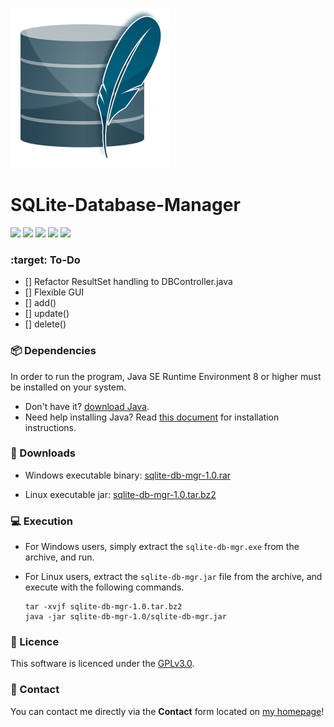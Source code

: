 ![](./src/sqlite-icon.png)

# SQLite-Database-Manager
![](https://img.shields.io/github/stars/elsheepo/SQLite-Database-Manager.svg)
![](https://img.shields.io/github/forks/elsheepo/SQLite-Database-Manager.svg) 
![](https://img.shields.io/github/tag/elsheepo/SQLite-Database-Manager.svg) 
![](https://img.shields.io/github/issues/elsheepo/SQLite-Database-Manager.svg)
![](https://img.shields.io/badge/license-GPLv3-blue.svg)


### :target: To-Do
- [] Refactor ResultSet handling to DBController.java
- [] Flexible GUI
- [] add()
- [] update()
- [] delete()

### :package: Dependencies
In order to run the program, Java SE Runtime Environment 8 or higher must be installed on your system.
- Don't have it? [download Java](https://www.java.com/en/download/ "Download Java"). 
- Need help installing Java? Read [this document](https://www.java.com/en/download/help/download_options.xml "Java Installation Instructions") for installation instructions.

### :open_file_folder: Downloads
- Windows executable binary: [sqlite-db-mgr-1.0.rar](https://beatzz.co/downloads/java/sqlite-db-mgr/sqlite-db-mgr-1.0.rar "convertron-1.0.rar")

- Linux executable jar: [sqlite-db-mgr-1.0.tar.bz2](https://beatzz.co/downloads/java/sqlite-db-mgr/sqlite-db-mgr-1.0.tar.bz2 "convertron-1.0.tar.bz2")

### :computer: Execution
- For Windows users, simply extract the `sqlite-db-mgr.exe` from the archive, and run.
- For Linux users, extract the `sqlite-db-mgr.jar` file from the archive, and execute with the following commands.
    
      tar -xvjf sqlite-db-mgr-1.0.tar.bz2
      java -jar sqlite-db-mgr-1.0/sqlite-db-mgr.jar

### :key: Licence
This software is licenced under the [GPLv3.0](./LICENCE "LICENCE").

### :email: Contact
You can contact me directly via the **Contact** form located on [my homepage](https://beatzz.co "beatzz.co")!
